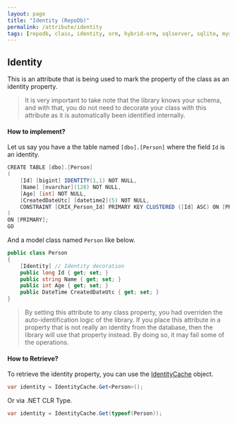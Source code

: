 ```yaml
---
layout: page
title: "Identity (RepoDb)"
permalink: /attribute/identity
tags: [repodb, class, identity, orm, hybrid-orm, sqlserver, sqlite, mysql, postgresql]
---
```


## Identity

This is an attribute that is being used to mark the property of the class as an identity property.

> It is very important to take note that the library knows your schema, and with that, you do not need to decorate your class with this attribute as it is automatically been identified internally.

#### How to implement?

Let us say you have a the table named `[dbo].[Person]` where the field `Id` is an identity.

```csharp
CREATE TABLE [dbo].[Person]
(
	[Id] [bigint] IDENTITY(1,1) NOT NULL,
	[Name] [nvarchar](128) NOT NULL,
	[Age] [int] NOT NULL,
	[CreatedDateUtc] [datetime2](5) NOT NULL,
	CONSTRAINT [CRIX_Person_Id] PRIMARY KEY CLUSTERED ([Id] ASC) ON [PRIMARY]
)
ON [PRIMARY];
GO
```

And a model class named `Person` like below.

```csharp
public class Person
{
	[Identity] // Identity decoration
	public long Id { get; set; }
	public string Name { get; set; }
	public int Age { get; set; }
	public DateTime CreatedDateUtc { get; set; }
}
```

> By setting this attribute to any class property, you had overriden the auto-identification logic of the library. If you place this attribute in a property that is not really an identity from the database, then the library will use that property instead. By doing so, it may fail some of the operations.

#### How to Retrieve?

To retrieve the identity property, you can use the [IdentityCache](/cacher/identitycache) object.

```csharp
var identity = IdentityCache.Get<Person>();
```

Or via .NET CLR Type.

```csharp
var identity = IdentityCache.Get(typeof(Person));
```





